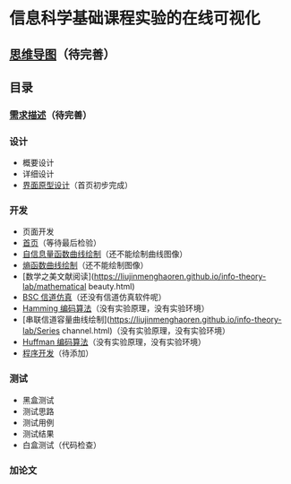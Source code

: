 # 信息科学基础课程实验的在线可视化

## [思维导图](http://naotu.baidu.com/file/7667feee318877391441f9ae4ed2da8e?token=f41be2c1ea8a7b1c)（待完善）

## 目录

### [需求描述](requirement.md)（待完善）

### 设计
- 概要设计
- 详细设计
- [界面原型设计](https://modao.cc/app/zvWIKW991DVRsUtEj29d2Wb6KVA26jL)（首页初步完成）

### 开发
- 页面开发
 - [首页](https://liujinmenghaoren.github.io/info-theory-lab/%E9%A6%96%E9%A1%B5.html)（等待最后检验）
 - [自信息量函数曲线绘制](https://liujinmenghaoren.github.io/info-theory-lab/selfINfo.html)（还不能绘制曲线图像）
 - [熵函数曲线绘制](https://liujinmenghaoren.github.io/info-theory-lab/entropy.html)（还不能绘制图像）
 - [数学之美文献阅读](https://liujinmenghaoren.github.io/info-theory-lab/mathematical beauty.html)
 - [BSC 信道仿真](https://liujinmenghaoren.github.io/info-theory-lab/BSC.html)（还没有信道仿真软件呢）
 - [Hamming 编码算法](https://liujinmenghaoren.github.io/info-theory-lab/Hamming.html)（没有实验原理，没有实验环境）
 - [串联信道容量曲线绘制](https://liujinmenghaoren.github.io/info-theory-lab/Series channel.html)（没有实验原理，没有实验环境）
 - [Huffman 编码算法](https://liujinmenghaoren.github.io/info-theory-lab/Huffman.html)（没有实验原理，没有实验环境）
- [程序开发]()（待添加）

### 测试
- 黑盒测试
 - 测试思路
 - 测试用例
 - 测试结果
- 白盒测试（代码检查）

### 加论文
